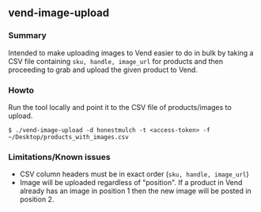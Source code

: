## vend-image-upload

### Summary
Intended to make uploading images to Vend easier to do in bulk by taking a CSV file containing `sku, handle, image_url` for products and then proceeding to grab and upload the given product to Vend.

### Howto

Run the tool locally and point it to the CSV file of products/images to upload.

```
$ ./vend-image-upload -d honestmulch -t <access-token> -f ~/Desktop/products_with_images.csv
```

### Limitations/Known issues
* CSV column headers must be in exact order (`sku, handle, image_url`)
* Image will be uploaded regardless of "position". If a product in Vend already has an image
in position 1 then the new image will be posted in position 2.
